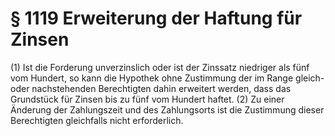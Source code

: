 # § 1119 Erweiterung der Haftung für Zinsen
(1) Ist die Forderung unverzinslich oder ist der Zinssatz niedriger als fünf vom Hundert, so kann die Hypothek ohne Zustimmung der im Range gleich- oder nachstehenden Berechtigten dahin erweitert werden, dass das Grundstück für Zinsen bis zu fünf vom Hundert haftet.
(2) Zu einer Änderung der Zahlungszeit und des Zahlungsorts ist die Zustimmung dieser Berechtigten gleichfalls nicht erforderlich.